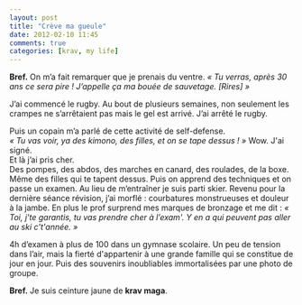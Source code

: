 ```yaml
---
layout: post
title: "Crève ma gueule"
date: 2012-02-10 11:45
comments: true
categories: [krav, my life]
---
```

__Bref.__
On m’a fait remarquer que je prenais du ventre. _« Tu verras, après 30 ans ce sera pire ! J’appelle ça ma bouée de sauvetage. [Rires] »_  
  
J’ai commencé le rugby. Au bout de plusieurs semaines, non seulement les crampes ne s’arrêtaient pas mais le gel est arrivé. J’ai arrêté le rugby.  
  
Puis un copain m’a parlé de cette activité de self-defense.  
_« Tu vas voir, ya des kimono, des filles, et on se tape dessus ! »_ Wow. J'ai signé.  
Et là j’ai pris cher.  
Des pompes, des abdos, des marches en canard, des roulades, de la boxe. Même des filles qui te tapent dessus. Puis on apprend des techniques et on passe un examen. Au lieu de m’entraîner je suis parti skier. Revenu pour la dernière séance révision, j’ai morflé : courbatures monstrueuses et douleur à la jambe. En plus le prof surprend mes marques de bronzage et me dit : _« Toi, j'te garantis, tu vas prendre cher à l’exam'. Y en a qui peuvent pas aller au ski c't'année. »_

4h d’examen à plus de 100 dans un gymnase scolaire. Un peu de tension dans l’air, mais la fierté d'appartenir à une grande famille qui se constitue de jour en jour. Puis des souvenirs inoubliables immortalisées par une photo de groupe.  
  
__Bref.__ Je suis ceinture jaune de __krav maga__.
